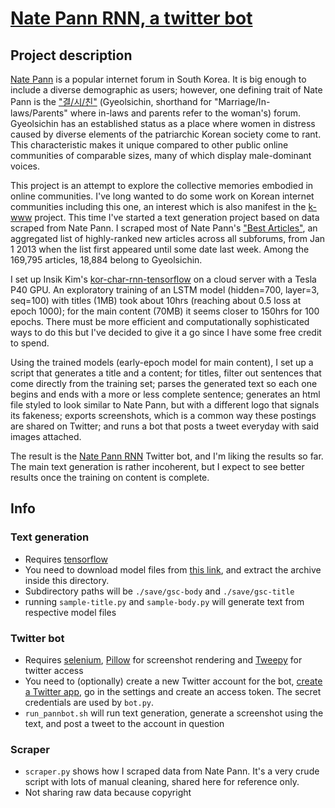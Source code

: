 # [Nate Pann RNN, a twitter bot](https://twitter.com/pann_rnn)

## Project description

[Nate Pann](http://pann.nate.com) is a popular internet forum in South Korea. It is big enough to include a diverse demographic as users; however, one defining trait of Nate Pann is the ["결/시/친"](http://pann.nate.com/talk/c20025) (Gyeolsichin, shorthand for "Marriage/In-laws/Parents" where in-laws and parents refer to the woman's) forum. Gyeolsichin has an established status as a place where women in distress caused by diverse elements of the patriarchic Korean society come to rant. This characteristic makes it unique compared to other public online communities of comparable sizes, many of which display male-dominant voices. 

This project is an attempt to explore the collective memories embodied in online communities. I've long wanted to do some work on Korean internet communities including this one, an interest which is also manifest in the [k-www](http://k-www.kr/en) project. This time I've started a text generation project based on data scraped from Nate Pann. I scraped most of Nate Pann's ["Best Articles"](http://pann.nate.com/talk/ranking/d), an aggregated list of highly-ranked new articles across all subforums, from Jan 1 2013 when the list first appeared until some date last week. Among the 169,795 articles, 18,884 belong to Gyeolsichin.

I set up Insik Kim's [kor-char-rnn-tensorflow](https://github.com/insikk/kor-char-rnn-tensorflow) on a cloud server with a Tesla P40 GPU. An exploratory training of an LSTM model (hidden=700, layer=3, seq=100) with titles (1MB) took about 10hrs (reaching about 0.5 loss at epoch 1000); for the main content (70MB) it seems closer to 150hrs for 100 epochs. There must be more efficient and computationally sophisticated ways to do this but I've decided to give it a go since I have some free credit to spend.

Using the trained models (early-epoch model for main content), I set up a script that generates a title and a content; for titles, filter out sentences that come directly from the training set; parses the generated text so each one begins and ends with a more or less complete sentence; generates an html file styled to look similar to Nate Pann, but with a different logo that signals its fakeness; exports screenshots, which is a common way these postings are shared on Twitter; and runs a bot that posts a tweet everyday with said images attached.

The result is the [Nate Pann RNN](https://twitter.com/pann_rnn) Twitter bot, and I'm liking the results so far. The main text generation is rather incoherent, but I expect to see better results once the training on content is complete.

## Info

### Text generation

- Requires [tensorflow](https://www.tensorflow.org)
- You need to download model files from [this link](http://restapi.fs.ncloud.com/nate-pann-rnn-models/nate-pann-rnn-models.tar.gz), and extract the archive inside this directory. 
- Subdirectory paths will be `./save/gsc-body` and `./save/gsc-title`
- running `sample-title.py` and `sample-body.py` will generate text from respective model files

### Twitter bot

- Requires [selenium](http://selenium-python.readthedocs.io/), [Pillow](https://pillow.readthedocs.io/) for screenshot rendering and [Tweepy](http://tweepy.readthedocs.io/) for twitter access
- You need to (optionally) create a new Twitter account for the bot, [create a Twitter app](https://apps.twitter.com/), go in the settings and create an access token. The secret credentials are used by `bot.py`.
- `run_pannbot.sh` will run text generation, generate a screenshot using the text, and post a tweet to the account in question

### Scraper

- `scraper.py` shows how I scraped data from Nate Pann. It's a very crude script with lots of manual cleaning, shared here for reference only. 
- Not sharing raw data because copyright